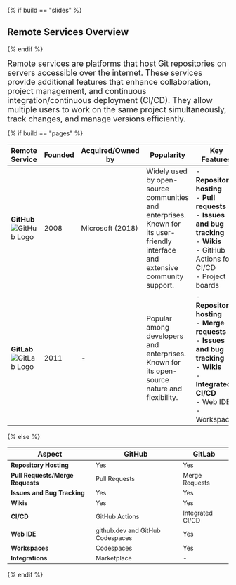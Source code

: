 {% if build == "slides" %}
## Remote Services Overview
{% endif %}

<span style="font-size:18px;">Remote services are platforms that host Git repositories on servers accessible over the internet. 
These services provide additional features that enhance collaboration, project management, and continuous integration/continuous deployment (CI/CD). 
They allow multiple users to work on the same project simultaneously, track changes, and manage versions efficiently.</span>

{% if build == "pages" %}

| **Remote Service** | **Founded** | **Acquired/Owned by** | **Popularity** | **Key Features** | **Costs** |
|--------------------|-------------|-----------------------|----------------|------------------|-----------|
| **GitHub** ![GitHub Logo](https://github.githubassets.com/images/modules/logos_page/GitHub-Mark.png)   | 2008        | Microsoft (2018)      | Widely used by open-source communities and enterprises.<br>Known for its user-friendly interface and extensive community support. | - **Repository hosting**<br>- **Pull requests**<br>- **Issues and bug tracking**<br>- **Wikis**<br>- GitHub Actions for CI/CD<br>- Project boards | Free for public repositories, paid plans for private repositories and additional features. |
| **GitLab** ![GitLab Logo](https://about.gitlab.com/images/press/logo/png/gitlab-icon-rgb.png) | 2011        | -                     | Popular among developers and enterprises.<br>Known for its open-source nature and flexibility. | - **Repository hosting**<br>- **Merge requests**<br>- **Issues and bug tracking**<br>- **Wikis**<br>- **Integrated CI/CD**<br>- Web IDE<br>- Workspaces | Free tier, paid plans for additional features and support. |

  {% else %}

| **Aspect** | **GitHub** | **GitLab** |
|------------|------------|------------|
| <span style="font-size:14px;">**Repository Hosting**</span>  | <span style="font-size:14px;">Yes</span> | <span style="font-size:14px;">Yes</span> |
| <span style="font-size:14px;">**Pull Requests/Merge Requests**</span> | <span style="font-size:14px;">Pull Requests</span> | <span style="font-size:14px;">Merge Requests</span> |
| <span style="font-size:14px;">**Issues and Bug Tracking**</span> | <span style="font-size:14px;">Yes</span> | <span style="font-size:14px;">Yes</span> |
| <span style="font-size:14px;">**Wikis**</span> | <span style="font-size:14px;">Yes</span> | <span style="font-size:14px;">Yes</span> |
| <span style="font-size:14px;">**CI/CD**</span> | <span style="font-size:14px;">GitHub Actions</span> | <span style="font-size:14px;">Integrated CI/CD</span> |
| <span style="font-size:14px;">**Web IDE**</span> | <span style="font-size:14px;">github.dev and GitHub Codespaces</span> | <span style="font-size:14px;">Yes</span> |
| <span style="font-size:14px;">**Workspaces**</span> | <span style="font-size:14px;">Codespaces</span> | <span style="font-size:14px;">Yes</span> |
| <span style="font-size:14px;">**Integrations**</span> | <span style="font-size:14px;">Marketplace</span> | <span style="font-size:14px;">-</span> |

{% endif %}